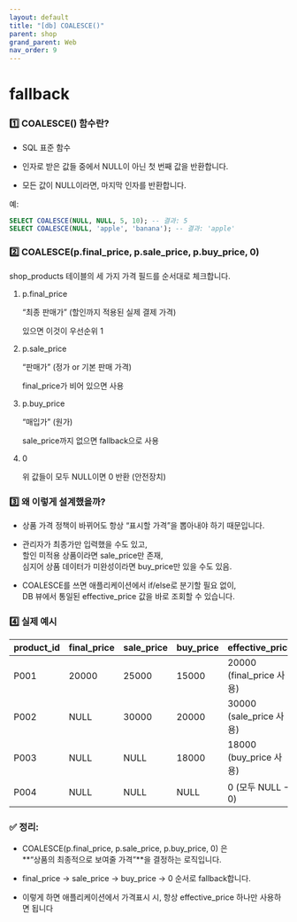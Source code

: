 ```yaml
---
layout: default
title: "[db] COALESCE()"
parent: shop
grand_parent: Web
nav_order: 9
---
```


# fallback

### 1️⃣ COALESCE() 함수란?

* SQL 표준 함수

* 인자로 받은 값들 중에서 NULL이 아닌 첫 번째 값을 반환합니다.

* 모든 값이 NULL이라면, 마지막 인자를 반환합니다.

예:
```sql
SELECT COALESCE(NULL, NULL, 5, 10); -- 결과: 5
SELECT COALESCE(NULL, 'apple', 'banana'); -- 결과: 'apple'
```

### 2️⃣ COALESCE(p.final_price, p.sale_price, p.buy_price, 0)

shop_products 테이블의 세 가지 가격 필드를 순서대로 체크합니다.

1. p.final_price

    “최종 판매가” (할인까지 적용된 실제 결제 가격)

    있으면 이것이 우선순위 1

2. p.sale_price

    “판매가” (정가 or 기본 판매 가격)

    final_price가 비어 있으면 사용

3. p.buy_price

    “매입가” (원가)

    sale_price까지 없으면 fallback으로 사용

4. 0

    위 값들이 모두 NULL이면 0 반환 (안전장치)

### 3️⃣ 왜 이렇게 설계했을까?

* 상품 가격 정책이 바뀌어도 항상 “표시할 가격”을 뽑아내야 하기 때문입니다.

* 관리자가 최종가만 입력했을 수도 있고,  
    할인 미적용 상품이라면 sale_price만 존재,  
    심지어 상품 데이터가 미완성이라면 buy_price만 있을 수도 있음.

* COALESCE를 쓰면 애플리케이션에서 if/else로 분기할 필요 없이,  
    DB 뷰에서 통일된 effective_price 값을 바로 조회할 수 있습니다.

### 4️⃣ 실제 예시
|product_id | final_price | sale_price | buy_price | effective_price
|---|---|---|---|---|
P001       |   20000     |   25000    |   15000   | 20000   (final_price 사용)
P002       |   NULL      |   30000    |   20000   | 30000   (sale_price 사용)
P003       |   NULL      |   NULL     |   18000   | 18000   (buy_price 사용)
P004       |   NULL      |   NULL     |   NULL    | 0       (모두 NULL → 0)


### ✅ 정리:

* COALESCE(p.final_price, p.sale_price, p.buy_price, 0) 은  
**“상품의 최종적으로 보여줄 가격”**을 결정하는 로직입니다.

* final_price → sale_price → buy_price → 0 순서로 fallback합니다.

* 이렇게 하면 애플리케이션에서 가격표시 시, 항상 effective_price 하나만 사용하면 됩니다